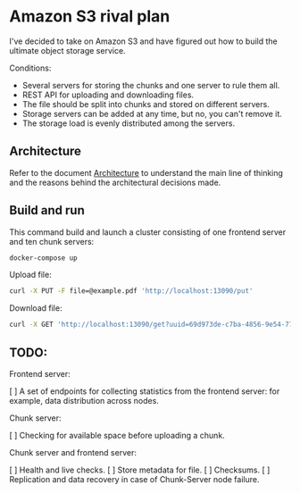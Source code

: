 # Amazon S3 rival plan

I've decided to take on Amazon S3 and have figured out how to build the ultimate object storage service.

Conditions:

- Several servers for storing the chunks and one server to rule them all.
- REST API for uploading and downloading files.
- The file should be split into chunks and stored on different servers.
- Storage servers can be added at any time, but no, you can't remove it.
- The storage load is evenly distributed among the servers.

## Architecture

Refer to the document [Architecture](docs/architecture.md) to understand the main line of thinking and the reasons behind the architectural decisions made.

## Build and run

This command build and launch a cluster consisting of one frontend server and ten chunk servers:

```sh
docker-compose up
```

Upload file:

```sh
curl -X PUT -F file=@example.pdf 'http://localhost:13090/put'
```

Download file:

```sh
curl -X GET 'http://localhost:13090/get?uuid=69d973de-c7ba-4856-9e54-773bb0e58546' > example_result.pdf
```

## TODO:

Frontend server:

[ ] A set of endpoints for collecting statistics from the frontend server: for example, data distribution across nodes.

Chunk server:

[ ] Checking for available space before uploading a chunk.

Chunk server and frontend server:

[ ] Health and live checks.
[ ] Store metadata for file.
[ ] Checksums.
[ ] Replication and data recovery in case of Chunk-Server node failure.
